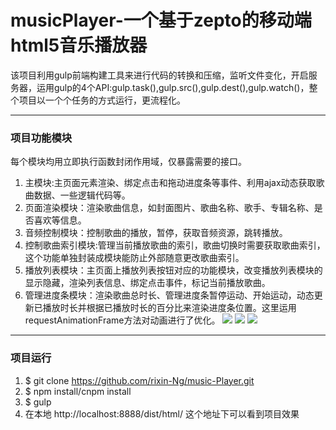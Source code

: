 # musicPlayer-一个基于zepto的移动端html5音乐播放器
该项目利用gulp前端构建工具来进行代码的转换和压缩，监听文件变化，开启服务器，运用gulp的4个API:gulp.task(),gulp.src(),gulp.dest(),gulp.watch()，整个项目以一个个任务的方式运行，更流程化。
***
### 项目功能模块
每个模块均用立即执行函数封闭作用域，仅暴露需要的接口。
1. 主模块:主页面元素渲染、绑定点击和拖动进度条等事件、利用ajax动态获取歌曲数据、一些逻辑代码等。
2. 页面渲染模块：渲染歌曲信息，如封面图片、歌曲名称、歌手、专辑名称、是否喜欢等信息。
3. 音频控制模块：控制歌曲的播放，暂停，获取音频资源，跳转播放。
4. 控制歌曲索引模块:管理当前播放歌曲的索引，歌曲切换时需要获取歌曲索引，这个功能单独封装成模块能防止外部随意更改歌曲索引。
5. 播放列表模块：主页面上播放列表按钮对应的功能模块，改变播放列表模块的显示隐藏，渲染列表信息、绑定点击事件，标记当前播放歌曲。
6. 管理进度条模块：渲染歌曲总时长、管理进度条暂停运动、开始运动，动态更新已播放时长并根据已播放时长的百分比来渲染进度条位置。这里运用requestAnimationFrame方法对动画进行了优化。
![](hhttp://github.com/rixin-Ng/music-Player/raw/master/show/1.png) 
![](hhttp://github.com/rixin-Ng/music-Player/raw/master/show/2.png) 
![](hhttp://github.com/rixin-Ng/music-Player/raw/master/show/3.png) 
***
### 项目运行 
1. $ git clone https://github.com/rixin-Ng/music-Player.git
2. $ npm install/cnpm install
3. $ gulp
4. 在本地 http://localhost:8888/dist/html/ 这个地址下可以看到项目效果
